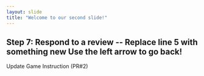```yaml
---
layout: slide
title: "Welcome to our second slide!"
---
```

Step 7: Respond to a review -- Replace line 5 with something new
Use the left arrow to go back!
---
Update Game Instruction (PR#2)
